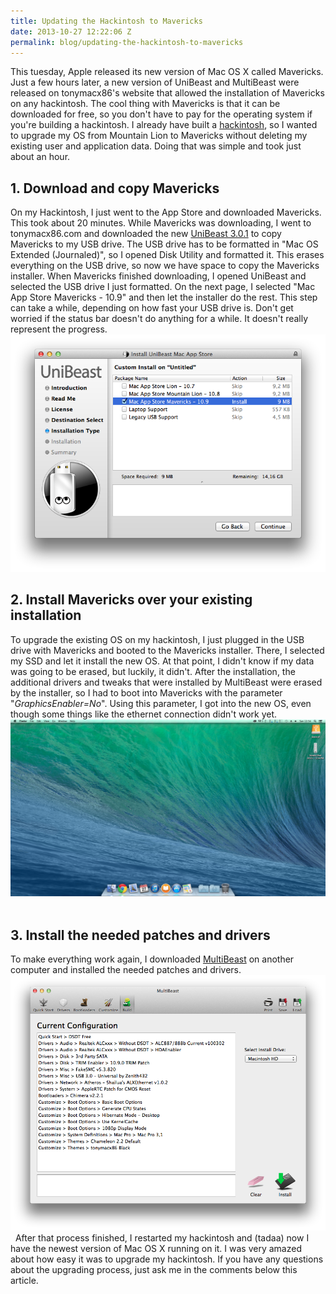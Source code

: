 ```yaml
---
title: Updating the Hackintosh to Mavericks
date: 2013-10-27 12:22:06 Z
permalink: blog/updating-the-hackintosh-to-mavericks
---
```


This tuesday, Apple released its new version of Mac OS X called Mavericks. Just a few hours later, a new version of UniBeast and MultiBeast were released on tonymacx86's website that allowed the installation of Mavericks on any hackintosh. The cool thing with Mavericks is that it can be downloaded for free, so you don't have to pay for the operating system if you're building a hackintosh. I already have built a [hackintosh](http://leolabs.org/blog/hackintosh-part-1/ "Building an Ivy Bridge Hackintosh – The parts"), so I wanted to upgrade my OS from Mountain Lion to Mavericks without deleting my existing user and application data. Doing that was simple and took just about an hour.

## 1\. Download and copy Mavericks

On my Hackintosh, I just went to the App Store and downloaded Mavericks. This took about 20 minutes. While Mavericks was downloading, I went to tonymacx86.com and downloaded the new [UniBeast 3.0.1](http://www.tonymacx86.com/downloads.php?do=file&id=202 "UniBeast 3.0.1") to copy Mavericks to my USB drive. The USB drive has to be formatted in "Mac OS Extended (Journaled)", so I opened Disk Utility and formatted it. This erases everything on the USB drive, so now we have space to copy the Mavericks installer. When Mavericks finished downloading, I opened UniBeast and selected the USB drive I just formatted. On the next page, I selected "Mac App Store Mavericks - 10.9" and then let the installer do the rest. This step can take a while, depending on how fast your USB drive is. Don't get worried if the status bar doesn't do anything for a while. It doesn't really represent the progress. [![The UniBeast installer](/uploads/2013/10/Screenshot-2013-10-27-12.42.25.png)](/uploads/2013/10/Screenshot-2013-10-27-12.42.25.png)

## 2\. Install Mavericks over your existing installation

To upgrade the existing OS on my hackintosh, I just plugged in the USB drive with Mavericks and booted to the Mavericks installer. There, I selected my SSD and let it install the new OS. At that point, I didn't know if my data was going to be erased, but luckily, it didn't. After the installation, the additional drivers and tweaks that were installed by MultiBeast were erased by the installer, so I had to boot into Mavericks with the parameter "_GraphicsEnabler=No_". Using this parameter, I got into the new OS, even though some things like the ethernet connection didn't work yet. [![The new desktop](/uploads/2013/10/Screen-Shot-2013-10-27-at-12.54.00.png)](/uploads/2013/10/Screen-Shot-2013-10-27-at-12.54.00.png)  

## 3\. Install the needed patches and drivers

To make everything work again, I downloaded [MultiBeast](http://www.tonymacx86.com/downloads.php?do=file&id=201 "MultiBeast") on another computer and installed the needed patches and drivers. [![My configuration in MultiBeast](/uploads/2013/10/Screen-Shot-2013-10-27-at-13.04.46.png)](/uploads/2013/10/Screen-Shot-2013-10-27-at-13.04.46.png)   After that process finished, I restarted my hackintosh and (tadaa) now I have the newest version of Mac OS X running on it. I was very amazed about how easy it was to upgrade my hackintosh. If you have any questions about the upgrading process, just ask me in the comments below this article.